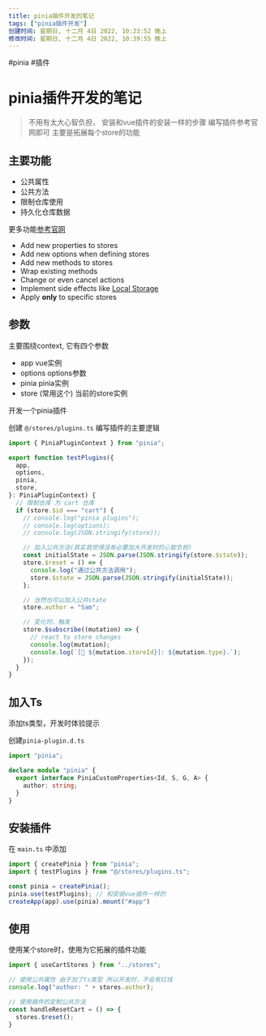 ```yaml
---
title: pinia插件开发的笔记
tags: ["pinia插件开发"]
创建时间: 星期日, 十二月 4日 2022, 10:23:52 晚上
修改时间: 星期日, 十二月 4日 2022, 10:39:55 晚上
---
```

#pinia #插件

# pinia插件开发的笔记

> 不用有太大心智负担， 安装和vue插件的安装一样的步骤
> 编写插件参考官网即可 主要是拓展每个store的功能

## 主要功能

- 公共属性
- 公共方法
- 限制仓库使用
- 持久化仓库数据

更多功能[参考官网](https://pinia.vuejs.org/core-concepts/plugins.html)

- Add new properties to stores
- Add new options when defining stores
- Add new methods to stores
- Wrap existing methods
- Change or even cancel actions
- Implement side effects like [Local Storage](https://developer.mozilla.org/en-US/docs/Web/API/Window/localStorage)
- Apply **only** to specific stores


## 参数

主要围绕context, 它有四个参数

  - app vue实例
  - options options参数
  - pinia pinia实例
  - store (常用这个) 当前的store实例

开发一个pinia插件

创建 `@/stores/plugins.ts` 编写插件的主要逻辑

```ts
import { PiniaPluginContext } from "pinia";

export function testPlugins({
  app,
  options,
  pinia,
  store,
}: PiniaPluginContext) {
  // 限制仓库 为 cart 仓库
  if (store.$id === "cart") {
    // console.log("pinia plugins");
    // console.log(options);
    // console.log(JSON.stringify(store));

    // 加入公共方法(其实我觉得没有必要加大开发时的心智负担)
    const initialState = JSON.parse(JSON.stringify(store.$state));
    store.$reset = () => {
      console.log("通过公共方法调用");
      store.$state = JSON.parse(JSON.stringify(initialState));
    };

    // 当然也可以加入公共state
    store.author = "Sam";

    // 变化时，触发
    store.$subscribe((mutation) => {
      // react to store changes
      console.log(mutation);
      console.log(`[🍍 ${mutation.storeId}]: ${mutation.type}.`);
    });
  }
}
```

## 加入Ts

添加ts类型，开发时体验提示

创建`pinia-plugin.d.ts`

```ts
import "pinia";

declare module "pinia" {
  export interface PiniaCustomProperties<Id, S, G, A> {
    author: string;
  }
}
```

## 安装插件

在 `main.ts` 中添加

```ts
import { createPinia } from "pinia";
import { testPlugins } from "@/stores/plugins.ts";

const pinia = createPinia();
pinia.use(testPlugins); // 和安装vue插件一样的
createApp(app).use(pinia).mount("#app")
```

## 使用

使用某个store时，使用为它拓展的插件功能

```ts
import { useCartStores } from "../stores";

// 使用公共属性 由于加了ts类型 所以开发时，不会有红线
console.log("author: " + stores.author);

// 使用插件的定制公共方法
const handleResetCart = () => {
  stores.$reset();
}
```
